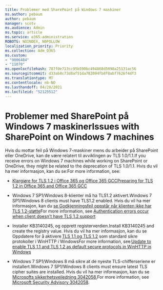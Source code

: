 ```yaml
---
title: Problemer med SharePoint på Windows 7 maskiner
ms.author: pebaum
author: pebaum
manager: scotv
ms.audience: Admin
ms.topic: article
ms.service: o365-administration
ROBOTS: NOINDEX, NOFOLLOW
localization_priority: Priority
ms.collection: Adm_O365
ms.custom:
- "9006484"
- "11070"
ms.openlocfilehash: 787f0e713cc95b590bc494868d5098a25131ac56
ms.sourcegitcommit: d33ab8c73d8af51da782094fb8f8abf7626f4df3
ms.translationtype: MT
ms.contentlocale: nb-NO
ms.lasthandoff: 04/28/2021
ms.locfileid: "52125512"
---
```

# <a name="issues-with-sharepoint-on-windows-7-machines"></a><span data-ttu-id="c4f48-102">Problemer med SharePoint på Windows 7 maskiner</span><span class="sxs-lookup"><span data-stu-id="c4f48-102">Issues with SharePoint on Windows 7 machines</span></span>

<span data-ttu-id="c4f48-103">Hvis du mottar feil på Windows 7-maskiner mens du arbeider på SharePoint eller OneDrive, kan de være relatert til avviklingen av TLS 1.0/1.1.</span><span class="sxs-lookup"><span data-stu-id="c4f48-103">If you receive errors on Windows 7 machines while working on SharePoint or OneDrive, they might be related to the deprecation of TLS 1.0/1.1.</span></span> <span data-ttu-id="c4f48-104">Hvis du vil ha mer informasjon, kan du se:</span><span class="sxs-lookup"><span data-stu-id="c4f48-104">For more information, see:</span></span>

- [<span data-ttu-id="c4f48-105">Klargjøre for TLS 1.2 i Office 365 og Office 365 GCC</span><span class="sxs-lookup"><span data-stu-id="c4f48-105">Preparing for TLS 1.2 in Office 365 and Office 365 GCC</span></span>](https://docs.microsoft.com/microsoft-365/compliance/prepare-tls-1.2-in-office-365)

- <span data-ttu-id="c4f48-106">Windows 7 SP1/Windows 8-klienter må ha TLS1.2 aktivert.</span><span class="sxs-lookup"><span data-stu-id="c4f48-106">Windows 7 SP1/Windows 8 clients must have TLS1.2 enabled.</span></span> <span data-ttu-id="c4f48-107">Hvis du vil ha mer informasjon, kan du [se Godkjenningsfeil oppstår når klienten ikke har TLS 1.2-støtte](https://review.docs.microsoft.com/sharepoint/troubleshoot/administration/authentication-errors-tls12-support)</span><span class="sxs-lookup"><span data-stu-id="c4f48-107">For more information, see [Authentication errors occur when client doesn't have TLS 1.2 support](https://review.docs.microsoft.com/sharepoint/troubleshoot/administration/authentication-errors-tls12-support)</span></span>

- <span data-ttu-id="c4f48-108">Installer KB3140245, og opprett registerverdien.</span><span class="sxs-lookup"><span data-stu-id="c4f48-108">Install KB3140245 and create the registry value.</span></span> <span data-ttu-id="c4f48-109">Hvis du vil ha mer informasjon, kan du se Oppdatere for å aktivere [TLS 1.1 og TLS 1.2](https://support.microsoft.com/topic/update-to-enable-tls-1-1-and-tls-1-2-as-default-secure-protocols-in-winhttp-in-windows-c4bd73d2-31d7-761e-0178-11268bb10392) som standard sikre protokoller i WinHTTP i Windows</span><span class="sxs-lookup"><span data-stu-id="c4f48-109">For more information, see [Update to enable TLS 1.1 and TLS 1.2 as default secure protocols in WinHTTP in Windows](https://support.microsoft.com/topic/update-to-enable-tls-1-1-and-tls-1-2-as-default-secure-protocols-in-winhttp-in-windows-c4bd73d2-31d7-761e-0178-11268bb10392)</span></span>

- <span data-ttu-id="c4f48-110">Windows 7 SP1/Windows 8 må sikre at de nyeste TLS-chifferseriene er installert.</span><span class="sxs-lookup"><span data-stu-id="c4f48-110">Windows 7 SP1/Windows 8 clients must ensure latest TLS cipher suites are installed.</span></span> <span data-ttu-id="c4f48-111">Hvis du vil ha mer informasjon, kan du se [Microsofts sikkerhetsveiledning 3042058.](https://docs.microsoft.com/security-updates/SecurityAdvisories/2015/3042058)</span><span class="sxs-lookup"><span data-stu-id="c4f48-111">For more information, see [Microsoft Security Advisory 3042058](https://docs.microsoft.com/security-updates/SecurityAdvisories/2015/3042058).</span></span> 


